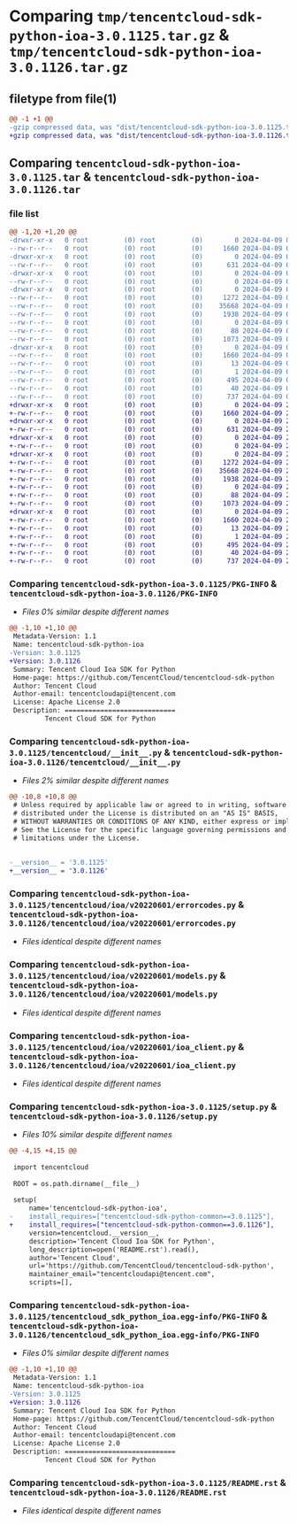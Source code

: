 # Comparing `tmp/tencentcloud-sdk-python-ioa-3.0.1125.tar.gz` & `tmp/tencentcloud-sdk-python-ioa-3.0.1126.tar.gz`

## filetype from file(1)

```diff
@@ -1 +1 @@
-gzip compressed data, was "dist/tencentcloud-sdk-python-ioa-3.0.1125.tar", last modified: Tue Apr  9 03:17:48 2024, max compression
+gzip compressed data, was "dist/tencentcloud-sdk-python-ioa-3.0.1126.tar", last modified: Tue Apr  9 21:20:30 2024, max compression
```

## Comparing `tencentcloud-sdk-python-ioa-3.0.1125.tar` & `tencentcloud-sdk-python-ioa-3.0.1126.tar`

### file list

```diff
@@ -1,20 +1,20 @@
-drwxr-xr-x   0 root         (0) root         (0)        0 2024-04-09 03:17:48.000000 tencentcloud-sdk-python-ioa-3.0.1125/
--rw-r--r--   0 root         (0) root         (0)     1660 2024-04-09 03:17:48.000000 tencentcloud-sdk-python-ioa-3.0.1125/PKG-INFO
-drwxr-xr-x   0 root         (0) root         (0)        0 2024-04-09 03:17:48.000000 tencentcloud-sdk-python-ioa-3.0.1125/tencentcloud/
--rw-r--r--   0 root         (0) root         (0)      631 2024-04-09 03:17:48.000000 tencentcloud-sdk-python-ioa-3.0.1125/tencentcloud/__init__.py
-drwxr-xr-x   0 root         (0) root         (0)        0 2024-04-09 03:17:48.000000 tencentcloud-sdk-python-ioa-3.0.1125/tencentcloud/ioa/
--rw-r--r--   0 root         (0) root         (0)        0 2024-04-09 03:17:48.000000 tencentcloud-sdk-python-ioa-3.0.1125/tencentcloud/ioa/__init__.py
-drwxr-xr-x   0 root         (0) root         (0)        0 2024-04-09 03:17:48.000000 tencentcloud-sdk-python-ioa-3.0.1125/tencentcloud/ioa/v20220601/
--rw-r--r--   0 root         (0) root         (0)     1272 2024-04-09 03:17:48.000000 tencentcloud-sdk-python-ioa-3.0.1125/tencentcloud/ioa/v20220601/errorcodes.py
--rw-r--r--   0 root         (0) root         (0)    35668 2024-04-09 03:17:48.000000 tencentcloud-sdk-python-ioa-3.0.1125/tencentcloud/ioa/v20220601/models.py
--rw-r--r--   0 root         (0) root         (0)     1938 2024-04-09 03:17:48.000000 tencentcloud-sdk-python-ioa-3.0.1125/tencentcloud/ioa/v20220601/ioa_client.py
--rw-r--r--   0 root         (0) root         (0)        0 2024-04-09 03:17:48.000000 tencentcloud-sdk-python-ioa-3.0.1125/tencentcloud/ioa/v20220601/__init__.py
--rw-r--r--   0 root         (0) root         (0)       88 2024-04-09 03:17:48.000000 tencentcloud-sdk-python-ioa-3.0.1125/setup.cfg
--rw-r--r--   0 root         (0) root         (0)     1073 2024-04-09 03:17:48.000000 tencentcloud-sdk-python-ioa-3.0.1125/setup.py
-drwxr-xr-x   0 root         (0) root         (0)        0 2024-04-09 03:17:48.000000 tencentcloud-sdk-python-ioa-3.0.1125/tencentcloud_sdk_python_ioa.egg-info/
--rw-r--r--   0 root         (0) root         (0)     1660 2024-04-09 03:17:48.000000 tencentcloud-sdk-python-ioa-3.0.1125/tencentcloud_sdk_python_ioa.egg-info/PKG-INFO
--rw-r--r--   0 root         (0) root         (0)       13 2024-04-09 03:17:48.000000 tencentcloud-sdk-python-ioa-3.0.1125/tencentcloud_sdk_python_ioa.egg-info/top_level.txt
--rw-r--r--   0 root         (0) root         (0)        1 2024-04-09 03:17:48.000000 tencentcloud-sdk-python-ioa-3.0.1125/tencentcloud_sdk_python_ioa.egg-info/dependency_links.txt
--rw-r--r--   0 root         (0) root         (0)      495 2024-04-09 03:17:48.000000 tencentcloud-sdk-python-ioa-3.0.1125/tencentcloud_sdk_python_ioa.egg-info/SOURCES.txt
--rw-r--r--   0 root         (0) root         (0)       40 2024-04-09 03:17:48.000000 tencentcloud-sdk-python-ioa-3.0.1125/tencentcloud_sdk_python_ioa.egg-info/requires.txt
--rw-r--r--   0 root         (0) root         (0)      737 2024-04-09 03:17:48.000000 tencentcloud-sdk-python-ioa-3.0.1125/README.rst
+drwxr-xr-x   0 root         (0) root         (0)        0 2024-04-09 21:20:30.000000 tencentcloud-sdk-python-ioa-3.0.1126/
+-rw-r--r--   0 root         (0) root         (0)     1660 2024-04-09 21:20:30.000000 tencentcloud-sdk-python-ioa-3.0.1126/PKG-INFO
+drwxr-xr-x   0 root         (0) root         (0)        0 2024-04-09 21:20:30.000000 tencentcloud-sdk-python-ioa-3.0.1126/tencentcloud/
+-rw-r--r--   0 root         (0) root         (0)      631 2024-04-09 21:20:30.000000 tencentcloud-sdk-python-ioa-3.0.1126/tencentcloud/__init__.py
+drwxr-xr-x   0 root         (0) root         (0)        0 2024-04-09 21:20:30.000000 tencentcloud-sdk-python-ioa-3.0.1126/tencentcloud/ioa/
+-rw-r--r--   0 root         (0) root         (0)        0 2024-04-09 21:20:30.000000 tencentcloud-sdk-python-ioa-3.0.1126/tencentcloud/ioa/__init__.py
+drwxr-xr-x   0 root         (0) root         (0)        0 2024-04-09 21:20:30.000000 tencentcloud-sdk-python-ioa-3.0.1126/tencentcloud/ioa/v20220601/
+-rw-r--r--   0 root         (0) root         (0)     1272 2024-04-09 21:20:30.000000 tencentcloud-sdk-python-ioa-3.0.1126/tencentcloud/ioa/v20220601/errorcodes.py
+-rw-r--r--   0 root         (0) root         (0)    35668 2024-04-09 21:20:30.000000 tencentcloud-sdk-python-ioa-3.0.1126/tencentcloud/ioa/v20220601/models.py
+-rw-r--r--   0 root         (0) root         (0)     1938 2024-04-09 21:20:30.000000 tencentcloud-sdk-python-ioa-3.0.1126/tencentcloud/ioa/v20220601/ioa_client.py
+-rw-r--r--   0 root         (0) root         (0)        0 2024-04-09 21:20:30.000000 tencentcloud-sdk-python-ioa-3.0.1126/tencentcloud/ioa/v20220601/__init__.py
+-rw-r--r--   0 root         (0) root         (0)       88 2024-04-09 21:20:30.000000 tencentcloud-sdk-python-ioa-3.0.1126/setup.cfg
+-rw-r--r--   0 root         (0) root         (0)     1073 2024-04-09 21:20:30.000000 tencentcloud-sdk-python-ioa-3.0.1126/setup.py
+drwxr-xr-x   0 root         (0) root         (0)        0 2024-04-09 21:20:30.000000 tencentcloud-sdk-python-ioa-3.0.1126/tencentcloud_sdk_python_ioa.egg-info/
+-rw-r--r--   0 root         (0) root         (0)     1660 2024-04-09 21:20:30.000000 tencentcloud-sdk-python-ioa-3.0.1126/tencentcloud_sdk_python_ioa.egg-info/PKG-INFO
+-rw-r--r--   0 root         (0) root         (0)       13 2024-04-09 21:20:30.000000 tencentcloud-sdk-python-ioa-3.0.1126/tencentcloud_sdk_python_ioa.egg-info/top_level.txt
+-rw-r--r--   0 root         (0) root         (0)        1 2024-04-09 21:20:30.000000 tencentcloud-sdk-python-ioa-3.0.1126/tencentcloud_sdk_python_ioa.egg-info/dependency_links.txt
+-rw-r--r--   0 root         (0) root         (0)      495 2024-04-09 21:20:30.000000 tencentcloud-sdk-python-ioa-3.0.1126/tencentcloud_sdk_python_ioa.egg-info/SOURCES.txt
+-rw-r--r--   0 root         (0) root         (0)       40 2024-04-09 21:20:30.000000 tencentcloud-sdk-python-ioa-3.0.1126/tencentcloud_sdk_python_ioa.egg-info/requires.txt
+-rw-r--r--   0 root         (0) root         (0)      737 2024-04-09 21:20:30.000000 tencentcloud-sdk-python-ioa-3.0.1126/README.rst
```

### Comparing `tencentcloud-sdk-python-ioa-3.0.1125/PKG-INFO` & `tencentcloud-sdk-python-ioa-3.0.1126/PKG-INFO`

 * *Files 0% similar despite different names*

```diff
@@ -1,10 +1,10 @@
 Metadata-Version: 1.1
 Name: tencentcloud-sdk-python-ioa
-Version: 3.0.1125
+Version: 3.0.1126
 Summary: Tencent Cloud Ioa SDK for Python
 Home-page: https://github.com/TencentCloud/tencentcloud-sdk-python
 Author: Tencent Cloud
 Author-email: tencentcloudapi@tencent.com
 License: Apache License 2.0
 Description: ============================
         Tencent Cloud SDK for Python
```

### Comparing `tencentcloud-sdk-python-ioa-3.0.1125/tencentcloud/__init__.py` & `tencentcloud-sdk-python-ioa-3.0.1126/tencentcloud/__init__.py`

 * *Files 2% similar despite different names*

```diff
@@ -10,8 +10,8 @@
 # Unless required by applicable law or agreed to in writing, software
 # distributed under the License is distributed on an "AS IS" BASIS,
 # WITHOUT WARRANTIES OR CONDITIONS OF ANY KIND, either express or implied.
 # See the License for the specific language governing permissions and
 # limitations under the License.
 
 
-__version__ = '3.0.1125'
+__version__ = '3.0.1126'
```

### Comparing `tencentcloud-sdk-python-ioa-3.0.1125/tencentcloud/ioa/v20220601/errorcodes.py` & `tencentcloud-sdk-python-ioa-3.0.1126/tencentcloud/ioa/v20220601/errorcodes.py`

 * *Files identical despite different names*

### Comparing `tencentcloud-sdk-python-ioa-3.0.1125/tencentcloud/ioa/v20220601/models.py` & `tencentcloud-sdk-python-ioa-3.0.1126/tencentcloud/ioa/v20220601/models.py`

 * *Files identical despite different names*

### Comparing `tencentcloud-sdk-python-ioa-3.0.1125/tencentcloud/ioa/v20220601/ioa_client.py` & `tencentcloud-sdk-python-ioa-3.0.1126/tencentcloud/ioa/v20220601/ioa_client.py`

 * *Files identical despite different names*

### Comparing `tencentcloud-sdk-python-ioa-3.0.1125/setup.py` & `tencentcloud-sdk-python-ioa-3.0.1126/setup.py`

 * *Files 10% similar despite different names*

```diff
@@ -4,15 +4,15 @@
 
 import tencentcloud
 
 ROOT = os.path.dirname(__file__)
 
 setup(
     name='tencentcloud-sdk-python-ioa',
-    install_requires=["tencentcloud-sdk-python-common==3.0.1125"],
+    install_requires=["tencentcloud-sdk-python-common==3.0.1126"],
     version=tencentcloud.__version__,
     description='Tencent Cloud Ioa SDK for Python',
     long_description=open('README.rst').read(),
     author='Tencent Cloud',
     url='https://github.com/TencentCloud/tencentcloud-sdk-python',
     maintainer_email="tencentcloudapi@tencent.com",
     scripts=[],
```

### Comparing `tencentcloud-sdk-python-ioa-3.0.1125/tencentcloud_sdk_python_ioa.egg-info/PKG-INFO` & `tencentcloud-sdk-python-ioa-3.0.1126/tencentcloud_sdk_python_ioa.egg-info/PKG-INFO`

 * *Files 0% similar despite different names*

```diff
@@ -1,10 +1,10 @@
 Metadata-Version: 1.1
 Name: tencentcloud-sdk-python-ioa
-Version: 3.0.1125
+Version: 3.0.1126
 Summary: Tencent Cloud Ioa SDK for Python
 Home-page: https://github.com/TencentCloud/tencentcloud-sdk-python
 Author: Tencent Cloud
 Author-email: tencentcloudapi@tencent.com
 License: Apache License 2.0
 Description: ============================
         Tencent Cloud SDK for Python
```

### Comparing `tencentcloud-sdk-python-ioa-3.0.1125/README.rst` & `tencentcloud-sdk-python-ioa-3.0.1126/README.rst`

 * *Files identical despite different names*

